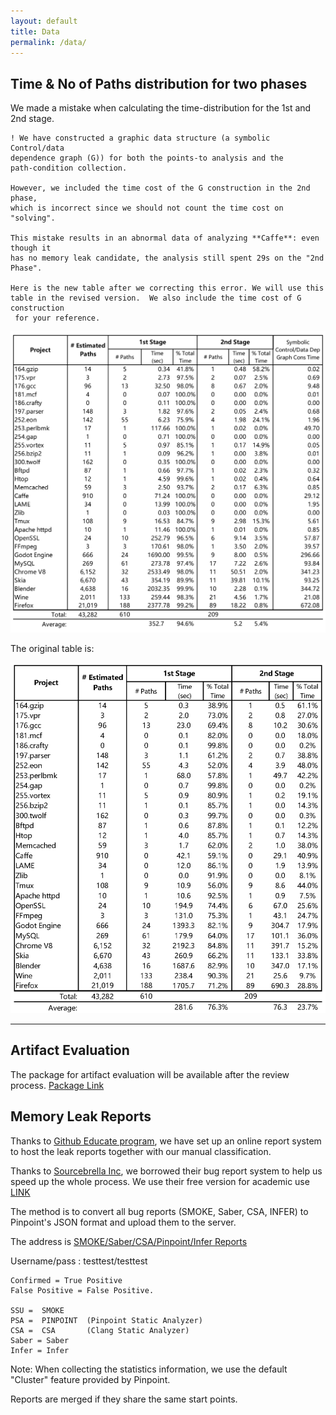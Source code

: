 ```yaml
---
layout: default
title: Data
permalink: /data/
---
```





## Time & No of Paths distribution for two phases
We made a mistake when calculating the time-distribution for the 1st and 2nd stage. 
 
```wrap
! We have constructed a graphic data structure (a symbolic Control/data
dependence graph (G)) for both the points-to analysis and the 
path-condition collection. 

However, we included the time cost of the G construction in the 2nd phase,
which is incorrect since we should not count the time cost on "solving".  

This mistake results in an abnormal data of analyzing **Caffe**: even though it 
has no memory leak candidate, the analysis still spent 29s on the "2nd Phase". 

Here is the new table after we correcting this error. We will use this 
table in the revised version.  We also include the time cost of G construction
 for your reference. 
```
![Two Stage Data2](/assets/images/twostage_new_data.png)


The original table is:

![Two Stage Data](/assets/images/twostage_data.png)



*********************************************
## Artifact Evaluation

The package for artifact evaluation will be available after the review process. 
[Package Link](/install)


## Memory Leak Reports

Thanks to [Github Educate program](https://www.awseducate.com/), we have set up an online report system to host the leak reports together with our manual classification. 

Thanks to [Sourcebrella Inc](https://www.sourcebrella.com/), we borrowed their bug report system to help us speed up the whole process. 
We use their free version for academic use [LINK](https://www.sourcebrella.com/online-showcase) 

The method is to convert all bug reports (SMOKE, Saber, CSA, INFER) to Pinpoint's JSON format and upload them to the server. 

The address is [SMOKE/Saber/CSA/Pinpoint/Infer Reports](http://ec2-54-185-211-230.us-west-2.compute.amazonaws.com:40080/online_report)

Username/pass :  testtest/testtest 

```
Confirmed = True Positive
False Positive = False Positive.

SSU =  SMOKE  
PSA =  PINPOINT  (Pinpoint Static Analyzer) 
CSA =  CSA       (Clang Static Analyzer)
Saber = Saber
Infer = Infer 

```

Note: When collecting the statistics information, we use the default "Cluster" feature provided by Pinpoint. 

Reports are merged if they share the same start points. 

